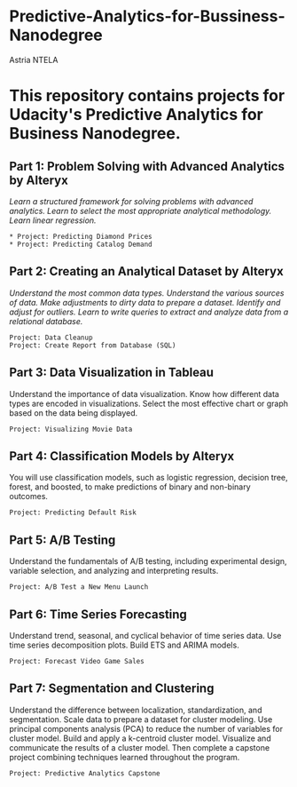 # Predictive-Analytics-for-Bussiness-Nanodegree
Astria NTELA
# This repository contains projects for Udacity's Predictive Analytics for Business Nanodegree.

## Part 1: Problem Solving with Advanced Analytics by Alteryx

_Learn a structured framework for solving problems with advanced analytics. Learn to select the most appropriate analytical methodology. Learn linear regression._

    * Project: Predicting Diamond Prices
    * Project: Predicting Catalog Demand
    
## Part 2: Creating an Analytical Dataset by Alteryx

_Understand the most common data types. Understand the various sources of data. Make adjustments to dirty data to prepare a dataset. Identify and adjust for outliers. Learn to write queries to extract and analyze data from a relational database._

    Project: Data Cleanup
    Project: Create Report from Database (SQL)

## Part 3: Data Visualization in Tableau

Understand the importance of data visualization. Know how different data types are encoded in visualizations. Select the most effective chart or graph based on the data being displayed.

    Project: Visualizing Movie Data

## Part 4: Classification Models by Alteryx

You will use classification models, such as logistic regression, decision tree, forest, and boosted, to make predictions of binary and non-binary outcomes.

    Project: Predicting Default Risk

## Part 5: A/B Testing

Understand the fundamentals of A/B testing, including experimental design, variable selection, and analyzing and interpreting results.

    Project: A/B Test a New Menu Launch

## Part 6: Time Series Forecasting

Understand trend, seasonal, and cyclical behavior of time series data. Use time series decomposition plots. Build ETS and ARIMA models.

    Project: Forecast Video Game Sales

## Part 7: Segmentation and Clustering

Understand the difference between localization, standardization, and segmentation. Scale data to prepare a dataset for cluster modeling. Use principal components analysis (PCA) to reduce the number of variables for cluster model. Build and apply a k-centroid cluster model. Visualize and communicate the results of a cluster model. Then complete a capstone project combining techniques learned throughout the program.

    Project: Predictive Analytics Capstone

